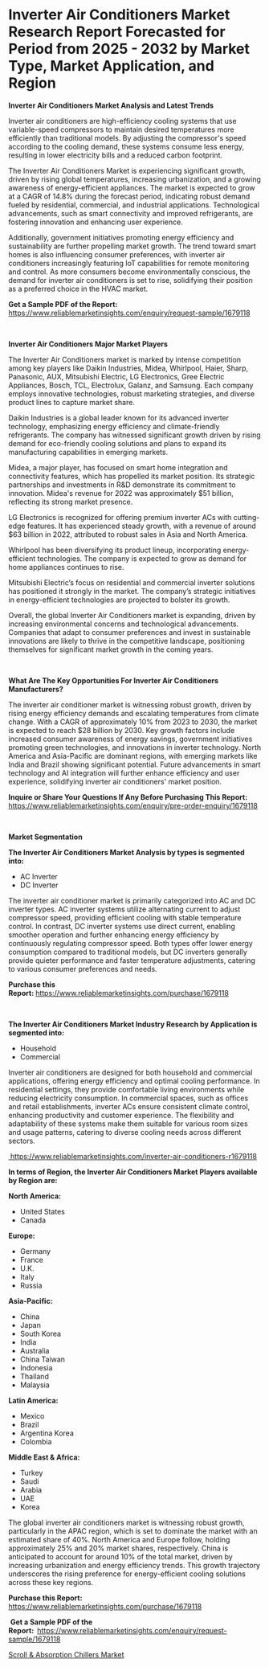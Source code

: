 <p><h1>Inverter Air Conditioners Market Research Report Forecasted for Period from 2025 -  2032 by Market Type, Market Application, and Region</h1></p><p><strong>Inverter Air Conditioners Market Analysis and Latest Trends</strong></p>
<p><p>Inverter air conditioners are high-efficiency cooling systems that use variable-speed compressors to maintain desired temperatures more efficiently than traditional models. By adjusting the compressor's speed according to the cooling demand, these systems consume less energy, resulting in lower electricity bills and a reduced carbon footprint.</p><p>The Inverter Air Conditioners Market is experiencing significant growth, driven by rising global temperatures, increasing urbanization, and a growing awareness of energy-efficient appliances. The market is expected to grow at a CAGR of 14.8% during the forecast period, indicating robust demand fueled by residential, commercial, and industrial applications. Technological advancements, such as smart connectivity and improved refrigerants, are fostering innovation and enhancing user experience. </p><p>Additionally, government initiatives promoting energy efficiency and sustainability are further propelling market growth. The trend toward smart homes is also influencing consumer preferences, with inverter air conditioners increasingly featuring IoT capabilities for remote monitoring and control. As more consumers become environmentally conscious, the demand for inverter air conditioners is set to rise, solidifying their position as a preferred choice in the HVAC market.</p></p>
<p><strong>Get a Sample PDF of the Report:&nbsp;</strong> <a href="https://www.reliablemarketinsights.com/enquiry/request-sample/1679118?utm_campaign=3258&utm_medium=2&utm_source=Github&utm_content=ia&utm_term=24032025&utm_id=inverter-air-conditioners">https://www.reliablemarketinsights.com/enquiry/request-sample/1679118</a></p>
<p>&nbsp;</p>
<p><strong>Inverter Air Conditioners Major Market Players</strong></p>
<p><p>The Inverter Air Conditioners market is marked by intense competition among key players like Daikin Industries, Midea, Whirlpool, Haier, Sharp, Panasonic, AUX, Mitsubishi Electric, LG Electronics, Gree Electric Appliances, Bosch, TCL, Electrolux, Galanz, and Samsung. Each company employs innovative technologies, robust marketing strategies, and diverse product lines to capture market share.</p><p>Daikin Industries is a global leader known for its advanced inverter technology, emphasizing energy efficiency and climate-friendly refrigerants. The company has witnessed significant growth driven by rising demand for eco-friendly cooling solutions and plans to expand its manufacturing capabilities in emerging markets.</p><p>Midea, a major player, has focused on smart home integration and connectivity features, which has propelled its market position. Its strategic partnerships and investments in R&D demonstrate its commitment to innovation. Midea's revenue for 2022 was approximately $51 billion, reflecting its strong market presence.</p><p>LG Electronics is recognized for offering premium inverter ACs with cutting-edge features. It has experienced steady growth, with a revenue of around $63 billion in 2022, attributed to robust sales in Asia and North America.</p><p>Whirlpool has been diversifying its product lineup, incorporating energy-efficient technologies. The company is expected to grow as demand for home appliances continues to rise.</p><p>Mitsubishi Electric’s focus on residential and commercial inverter solutions has positioned it strongly in the market. The company’s strategic initiatives in energy-efficient technologies are projected to bolster its growth.</p><p>Overall, the global Inverter Air Conditioners market is expanding, driven by increasing environmental concerns and technological advancements. Companies that adapt to consumer preferences and invest in sustainable innovations are likely to thrive in the competitive landscape, positioning themselves for significant market growth in the coming years.</p></p>
<p>&nbsp;</p>
<p><strong>What Are The Key Opportunities For Inverter Air Conditioners Manufacturers?</strong></p>
<p><p>The inverter air conditioner market is witnessing robust growth, driven by rising energy efficiency demands and escalating temperatures from climate change. With a CAGR of approximately 10% from 2023 to 2030, the market is expected to reach $28 billion by 2030. Key growth factors include increased consumer awareness of energy savings, government initiatives promoting green technologies, and innovations in inverter technology. North America and Asia-Pacific are dominant regions, with emerging markets like India and Brazil showing significant potential. Future advancements in smart technology and AI integration will further enhance efficiency and user experience, solidifying inverter air conditioners' market position.</p></p>
<p><strong>Inquire or Share Your Questions If Any Before Purchasing This Report:</strong> <a href="https://www.reliablemarketinsights.com/enquiry/pre-order-enquiry/1679118?utm_campaign=3258&utm_medium=2&utm_source=Github&utm_content=ia&utm_term=24032025&utm_id=inverter-air-conditioners">https://www.reliablemarketinsights.com/enquiry/pre-order-enquiry/1679118</a></p>
<p>&nbsp;</p>
<p><strong>Market Segmentation</strong></p>
<p><strong>The Inverter Air Conditioners Market Analysis by types is segmented into:</strong></p>
<p><ul><li>AC Inverter</li><li>DC Inverter</li></ul></p>
<p><p>The inverter air conditioner market is primarily categorized into AC and DC inverter types. AC inverter systems utilize alternating current to adjust compressor speed, providing efficient cooling with stable temperature control. In contrast, DC inverter systems use direct current, enabling smoother operation and further enhancing energy efficiency by continuously regulating compressor speed. Both types offer lower energy consumption compared to traditional models, but DC inverters generally provide quieter performance and faster temperature adjustments, catering to various consumer preferences and needs.</p></p>
<p><strong>Purchase this Report:&nbsp;</strong><a href="https://www.reliablemarketinsights.com/purchase/1679118?utm_campaign=3258&utm_medium=2&utm_source=Github&utm_content=ia&utm_term=24032025&utm_id=inverter-air-conditioners">https://www.reliablemarketinsights.com/purchase/1679118</a></p>
<p>&nbsp;</p>
<p><strong>The Inverter Air Conditioners Market Industry Research by Application is segmented into:</strong></p>
<p><ul><li>Household</li><li>Commercial</li></ul></p>
<p><p>Inverter air conditioners are designed for both household and commercial applications, offering energy efficiency and optimal cooling performance. In residential settings, they provide comfortable living environments while reducing electricity consumption. In commercial spaces, such as offices and retail establishments, inverter ACs ensure consistent climate control, enhancing productivity and customer experience. The flexibility and adaptability of these systems make them suitable for various room sizes and usage patterns, catering to diverse cooling needs across different sectors.</p></p>
<p><a href="https://www.reliablemarketinsights.com/inverter-air-conditioners-r1679118?utm_campaign=3258&utm_medium=2&utm_source=Github&utm_content=ia&utm_term=24032025&utm_id=inverter-air-conditioners">&nbsp;https://www.reliablemarketinsights.com/inverter-air-conditioners-r1679118</a></p>
<p><strong>In terms of Region, the Inverter Air Conditioners Market Players available by Region are:</strong></p>
<p>
    <p> <strong> North America: </strong>
        <ul>
            <li>United States</li>
            <li>Canada</li>
        </ul>
        </p> 
    <p> <strong> Europe: </strong>
        <ul>
            <li>Germany</li>
            <li>France</li>
            <li>U.K.</li>
            <li>Italy</li>
            <li>Russia</li>
        </ul>
        </p> 
    <p> <strong> Asia-Pacific: </strong>
        <ul>
            <li>China</li>
            <li>Japan</li>
            <li>South Korea</li>
            <li>India</li>
            <li>Australia</li>
            <li>China Taiwan</li>
            <li>Indonesia</li>
            <li>Thailand</li>
            <li>Malaysia</li>
        </ul>
        </p> 
    <p> <strong> Latin America: </strong>
        <ul>
            <li>Mexico</li>
            <li>Brazil</li>
            <li>Argentina Korea</li>
            <li>Colombia</li>
        </ul>
        </p> 
    <p> <strong> Middle East & Africa: </strong>
        <ul>
            <li>Turkey</li>
            <li>Saudi</li>
            <li>Arabia</li>
            <li>UAE</li>
            <li>Korea</li>
        </ul>
    </p>
    </p>
<p><p>The global inverter air conditioners market is witnessing robust growth, particularly in the APAC region, which is set to dominate the market with an estimated share of 40%. North America and Europe follow, holding approximately 25% and 20% market shares, respectively. China is anticipated to account for around 10% of the total market, driven by increasing urbanization and energy efficiency trends. This growth trajectory underscores the rising preference for energy-efficient cooling solutions across these key regions.</p></p>
<p><strong>Purchase this Report: </strong><a href="https://www.reliablemarketinsights.com/purchase/1679118?utm_campaign=3258&utm_medium=2&utm_source=Github&utm_content=ia&utm_term=24032025&utm_id=inverter-air-conditioners">https://www.reliablemarketinsights.com/purchase/1679118</a></p>
<p>&nbsp;<strong>Get a Sample PDF of the Report:&nbsp;&nbsp;</strong><a href="https://www.reliablemarketinsights.com/enquiry/request-sample/1679118?utm_campaign=3258&utm_medium=2&utm_source=Github&utm_content=ia&utm_term=24032025&utm_id=inverter-air-conditioners">https://www.reliablemarketinsights.com/enquiry/request-sample/1679118</a></p>
<p><strong></strong></p>
<p><p><a href="https://github.com/anggigpps/Market-Research-Report-List-1/blob/main/scroll-absorption-chillers-market.md?utm_campaign=3258&utm_medium=2&utm_source=Github&utm_content=ia&utm_term=24032025&utm_id=inverter-air-conditioners">Scroll & Absorption Chillers Market</a></p></p>